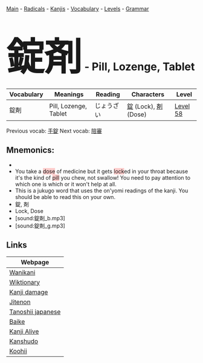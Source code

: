<style> bigfont {font-size: 100px}</style>
[Main](../README.md) -
[Radicals](../radicals.md) -
[Kanjis](../kanjis.md) -
[Vocabulary](../vocabulary.md) -
[Levels](../levels.md) -
[Grammar](../grammar.md)
# <bigfont> 錠剤</bigfont> - Pill, Lozenge, Tablet 

| Vocabulary | Meanings | Reading | Characters | Level |
| --- | --- | --- | --- | --- |
| 錠剤 | Pill, Lozenge, Tablet | じょうざい |  [錠](../kanjis/錠.md) (Lock), [剤](../kanjis/剤.md) (Dose) | [Level 58](../levels/wk_level58.md) |

Previous vocab: [手錠](手錠.md) Next vocab: [陪審](陪審.md) 

## Mnemonics:

* 
* You take a <span style="background-color:#ffcccb"> dose</span> of medicine but it gets <span style="background-color:#ffcccb"> lock</span>ed in your throat because it's the kind of <span style="background-color:#ffcccb"> pill</span> you chew, not swallow! You need to pay attention to which one is which or it won't help at all.
* This is a jukugo word that uses the on'yomi readings of the kanji. You should be able to read this on your own.
* 錠, 剤
* Lock, Dose
* [sound:錠剤_b.mp3]
* [sound:錠剤_g.mp3]


## Links 

| Webpage |
| --- |
| [Wanikani          ](https://www.wanikani.com/kanji/錠剤) |
| [Wiktionary        ](https://en.wiktionary.org/wiki/錠剤) |
| [Kanji damage      ](http://www.kanjidamage.com/kanji/search?utf8=✓&q=錠剤) |
| [Jitenon           ](https://jitenon.com/kanji/錠剤) |
| [Tanoshii japanese ](https://www.tanoshiijapanese.com/dictionary/kanji.cfm?k=錠剤) |
| [Baike             ](https://baike.baidu.com/item/錠剤) |
| [Kanji Alive       ](https://app.kanjialive.com/錠剤) |
| [Kanshudo          ](https://www.kanshudo.com/searchmn?q=錠剤) |
| [Koohii            ](https://kanji.koohii.com/study/kanji/錠剤) |
